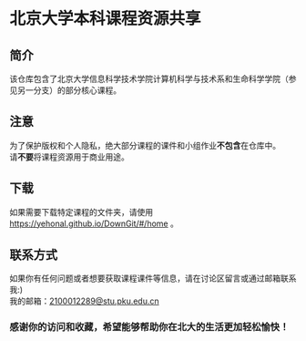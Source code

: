 # 北京大学本科课程资源共享
## 简介
该仓库包含了北京大学信息科学技术学院计算机科学与技术系和生命科学学院（参见另一分支）的部分核心课程。
## 注意
为了保护版权和个人隐私，绝大部分课程的课件和小组作业**不包含**在仓库中。  
请**不要**将课程资源用于商业用途。
## 下载
如果需要下载特定课程的文件夹，请使用 https://yehonal.github.io/DownGit/#/home 。
## 联系方式
如果你有任何问题或者想要获取课程课件等信息，请在讨论区留言或通过邮箱联系我:)  
我的邮箱：2100012289@stu.pku.edu.cn

### 感谢你的访问和收藏，希望能够帮助你在北大的生活更加轻松愉快！
